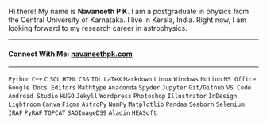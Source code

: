 Hi there! My name is **Navaneeth P K**. I am a postgraduate in physics from the Central University of Karnataka. I live in Kerala, India. Right now, I am looking forward to my research career in astrophysics.
<hr/>  
<h4>Connect With Me: <a href="https://navaneethpk.com/" target="blank">navaneethpk.com</a></h4>

<hr/> 
<code>Python</code>
<code>C++</code>
<code>C</code>
<code>SQL</code>
<code>HTML</code>
<code>CSS</code>
<code>IDL</code>
<code>LaTeX</code>
<code>Markdown</code>
<code>Linux</code>
<code>Windows</code>
<code>Notion</code>
<code>MS Office</code>
<code>Google Docs Editors</code>
<code>Mathtype</code>
<code>Anaconda</code>
<code>Spyder</code>
<code>Jupyter</code>
<code>Git/Github</code>
<code>VS Code</code>
<code>Android Studio</code>
<code>HUGO</code>
<code>Jekyll</code>
<code>Wordpress</code>
<code>Photoshop</code>
<code>Illustrator</code>
<code>InDesign</code>
<code>Lightroom</code>
<code>Canva</code>
<code>Figma</code>
<code>AstroPy</code>
<code>NumPy</code>
<code>Matplotlib</code>
<code>Pandas</code>
<code>Seaborn</code>
<code>Selenium</code>
<code>IRAF</code>
<code>PyRAF</code>
<code>TOPCAT</code>
<code>SAOImageDS9</code>
<code>Aladin</code>
<code>HEASoft</code>

